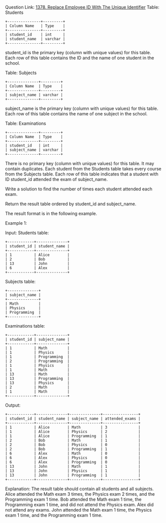 Question Link: [1378. Replace Employee ID With The Unique Identifier](https://leetcode.com/problems/replace-employee-id-with-the-unique-identifier/description/?envType=study-plan-v2&envId=top-sql-50)
Table: Students
```
+---------------+---------+
| Column Name   | Type    |
+---------------+---------+
| student_id    | int     |
| student_name  | varchar |
+---------------+---------+
```
student_id is the primary key (column with unique values) for this table.
Each row of this table contains the ID and the name of one student in the school.
 

Table: Subjects
```
+--------------+---------+
| Column Name  | Type    |
+--------------+---------+
| subject_name | varchar |
+--------------+---------+
```
subject_name is the primary key (column with unique values) for this table.
Each row of this table contains the name of one subject in the school.
 

Table: Examinations
```
+--------------+---------+
| Column Name  | Type    |
+--------------+---------+
| student_id   | int     |
| subject_name | varchar |
+--------------+---------+
```
There is no primary key (column with unique values) for this table. It may contain duplicates.
Each student from the Students table takes every course from the Subjects table.
Each row of this table indicates that a student with ID student_id attended the exam of subject_name.
 

Write a solution to find the number of times each student attended each exam.

Return the result table ordered by student_id and subject_name.

The result format is in the following example.

 

Example 1:

Input: 
Students table:
```
+------------+--------------+
| student_id | student_name |
+------------+--------------+
| 1          | Alice        |
| 2          | Bob          |
| 13         | John         |
| 6          | Alex         |
+------------+--------------+
```
Subjects table:
```
+--------------+
| subject_name |
+--------------+
| Math         |
| Physics      |
| Programming  |
+--------------+
```
Examinations table:
```
+------------+--------------+
| student_id | subject_name |
+------------+--------------+
| 1          | Math         |
| 1          | Physics      |
| 1          | Programming  |
| 2          | Programming  |
| 1          | Physics      |
| 1          | Math         |
| 13         | Math         |
| 13         | Programming  |
| 13         | Physics      |
| 2          | Math         |
| 1          | Math         |
+------------+--------------+
```
Output: 
```
+------------+--------------+--------------+----------------+
| student_id | student_name | subject_name | attended_exams |
+------------+--------------+--------------+----------------+
| 1          | Alice        | Math         | 3              |
| 1          | Alice        | Physics      | 2              |
| 1          | Alice        | Programming  | 1              |
| 2          | Bob          | Math         | 1              |
| 2          | Bob          | Physics      | 0              |
| 2          | Bob          | Programming  | 1              |
| 6          | Alex         | Math         | 0              |
| 6          | Alex         | Physics      | 0              |
| 6          | Alex         | Programming  | 0              |
| 13         | John         | Math         | 1              |
| 13         | John         | Physics      | 1              |
| 13         | John         | Programming  | 1              |
+------------+--------------+--------------+----------------+
```
Explanation: 
The result table should contain all students and all subjects.
Alice attended the Math exam 3 times, the Physics exam 2 times, and the Programming exam 1 time.
Bob attended the Math exam 1 time, the Programming exam 1 time, and did not attend the Physics exam.
Alex did not attend any exams.
John attended the Math exam 1 time, the Physics exam 1 time, and the Programming exam 1 time.